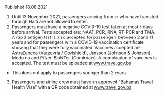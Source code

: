 Published 18.08.2021
1. Until 13 November 2021, passengers arriving from or who have transited through Haiti are not allowed to enter.
2. Passengers must have a negative COVID-19 test taken at most 5 days before arrival. Tests accepted are: NAAT, PCR, RNA, RT-PCR and TMA. A rapid antigen test is also accepted for passengers between 2 and 11 years and for passengers with a COVID-19 vaccination certificate showing that they were fully vaccinated. Vaccines accepted are: AstraZeneca (Vaxzevria / Covishield), Janssen (Johnson & Johnson), Moderna and Pfizer-BioNTec (Comirnaty). A combination of vaccines is accepted.
The test must be uploaded at <a href="http://www.travel.gov.bs">www.travel.gov.bs</a> 
- This does not apply to passengers younger than 2 years.
3. Passengers and airline crew must have an approved "Bahamas Travel Health Visa" with a QR code obtained at <a href="http://www.travel.gov.bs">www.travel.gov.bs</a> 

